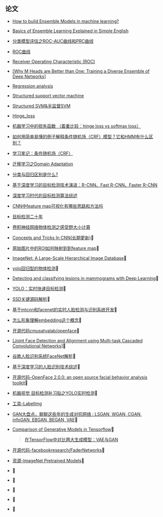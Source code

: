 ## 论文
* [How to build Ensemble Models in machine learning?](https://www.analyticsvidhya.com/blog/2017/02/introduction-to-ensembling-along-with-implementation-in-r/)

* [Basics of Ensemble Learning Explained in Simple English](https://www.analyticsvidhya.com/blog/2015/08/introduction-ensemble-learning/)
* [分类模型评估之ROC-AUC曲线和PRC曲线](https://blog.csdn.net/pipisorry/article/details/51788927)
* [ROC曲线](https://baike.baidu.com/item/ROC%E6%9B%B2%E7%BA%BF/775606?fr=aladdin)
* [Receiver Operating Characteristic (ROC)](https://docs.oracle.com/cd/B28359_01/datamine.111/b28129/classify.htm#BABIECAJ)
* [[Why M Heads are Better than One:
Training a Diverse Ensemble of Deep Networks]](https://arxiv.org/pdf/1511.06314.pdf)
* [Regression analysis](https://en.wikipedia.org/wiki/Regression_analysis)
* [Structured support vector machine](https://en.wikipedia.org/wiki/Structured_support_vector_machine)
* [Structured SVM&半监督SVM](http://blog.163.com/clarence_li/blog/static/251334074201579114615359/)
* [Hinge_loss](https://en.wikipedia.org/wiki/Hinge_loss)
* [机器学习中的损失函数 （着重比较：hinge loss vs softmax loss）](https://blog.csdn.net/u010976453/article/details/78488279)
* [如何用简单易懂的例子解释条件随机场（CRF）模型？它和HMM有什么区别？](https://www.zhihu.com/question/35866596)
* [学习笔记：条件随机场（CRF）](https://hit-computer.github.io/2017/06/10/CRF/)
* [迁移学习之Domain Adaptation](http://www.sohu.com/a/227995138_642762)
* [分类与回归区别是什么?](https://www.zhihu.com/question/21329754)
* [基于深度学习的目标检测技术演进：R-CNN、Fast R-CNN、Faster R-CNN](https://www.cnblogs.com/skyfsm/p/6806246.html)
* [深度学习时代的目标检测算法综述](http://www.tuan18.org/thread-2482-1-3.html)
* [CNN中feature map可视化有哪些思路和方法吗](https://www.zhihu.com/question/41529286)
* [目标检测二十年](http://www.tuan18.org/thread-1353-1-1.html)
* [卷积神经网络物体检测之感受野大小计算](http://www.cnblogs.com/objectDetect/p/5947169.html)
* [Concepts and Tricks In CNN(长期更新)](http://blog.cvmarcher.cn/posts/2015/05/17/cnn-trick/)
* [原始图片中的ROI如何映射到到feature map](https://zhuanlan.zhihu.com/p/24780433)
* [ImageNet: A Large-Scale Hierarchical Image Database](https://sfu-db.github.io/cmpt884-fall16/Lectures/ImageNet.pdf)
* [yolo回归型的物体检测](https://blog.csdn.net/jinlong_xu/article/details/77888100)
* [Detecting and classifying lesions in mammograms with Deep Learning](https://www.nature.com/articles/s41598-018-22437-z)
* [YOLO：实时快速目标检测](https://zhuanlan.zhihu.com/p/25045711?refer=shanren7)
* [SSD关键源码解析](https://zhuanlan.zhihu.com/p/25100992)
* [基于mtcnn和facenet的实时人脸检测与识别系统开发](https://zhuanlan.zhihu.com/p/25025596)
* [怎么形象理解embedding这个概念](https://www.zhihu.com/question/38002635)
* [开源代码cmusatyalab/openface](https://github.com/cmusatyalab/openface)
* [[Joint Face Detection and Alignment using Multi-task Cascaded Convolutional Networks]](https://kpzhang93.github.io/MTCNN_face_detection_alignment/index.html)
* [谷歌人脸识别系统FaceNet解析](https://zhuanlan.zhihu.com/p/24837264)
* [基于深度学习的人脸识别技术综述](https://zhuanlan.zhihu.com/p/24816781)
* [开源代码-OpenFace 2.0.0: an open source facial behavior analysis toolkit](https://github.com/TadasBaltrusaitis/OpenFace)
* [机器视觉 目标检测补习贴之YOLO实时检测](http://nooverfit.com/wp/%E6%9C%BA%E5%99%A8%E8%A7%86%E8%A7%89-%E7%9B%AE%E6%A0%87%E6%A3%80%E6%B5%8B%E8%A1%A5%E4%B9%A0%E8%B4%B4%E4%B9%8Byolo-you-only-look-once)
* [工具-LabelImg](https://github.com/tzutalin/labelImg)
* [GAN大盘点，聊聊这些年的生成对抗网络 : LSGAN, WGAN, CGAN, infoGAN, EBGAN, BEGAN, VAE](http://nooverfit.com/wp/%E7%8B%AC%E5%AE%B6%EF%BD%9Cgan%E5%A4%A7%E7%9B%98%E7%82%B9%EF%BC%8C%E8%81%8A%E8%81%8A%E8%BF%99%E4%BA%9B%E5%B9%B4%E7%9A%84%E7%94%9F%E6%88%90%E5%AF%B9%E6%8A%97%E7%BD%91%E7%BB%9C-lsgan-wgan-cgan-info/)
* [Comparison of Generative Models in Tensorflow](https://github.com/kvmanohar22/Generative-Models)
   >[在TensorFlow中对比两大生成模型：VAE与GAN](http://baijiahao.baidu.com/s?id=1582032084227540823&wfr=spider&for=pc)
* [开源代码-facebookresearch/FaderNetworks](https://github.com/facebookresearch/FaderNetworks)
* [资源-ImageNet Pretrained Models](https://github.com/facebookresearch/ResNeXt#imagenet-pretrained-models)
* []()
* []()
* []()
* []()
* []()